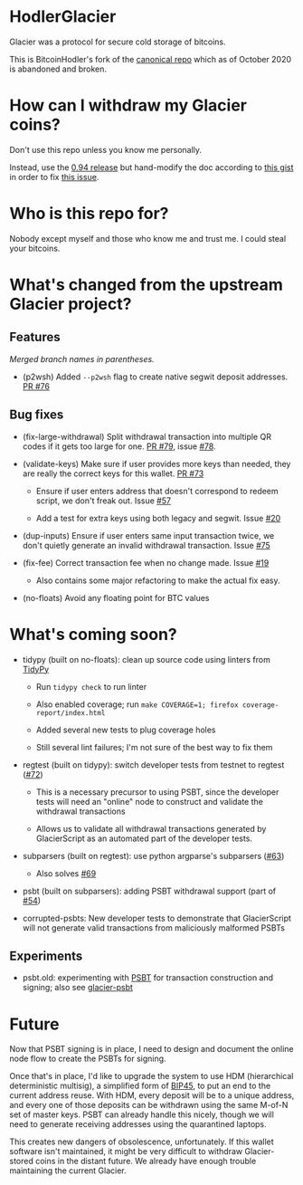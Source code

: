 # HodlerGlacier
Glacier was a protocol for secure cold storage of bitcoins.

This is BitcoinHodler's fork of the [canonical
repo](https://github.com/GlacierProtocol/GlacierProtocol) which as of
October 2020 is abandoned and broken.

# How can I withdraw my Glacier coins?

Don't use this repo unless you know me personally.

Instead, use the [0.94
release](https://github.com/GlacierProtocol/GlacierProtocol/releases)
but hand-modify the doc according to [this
gist](https://gist.github.com/bitcoinhodler/8be823fae7b46e924caa594abdde3bd0)
in order to fix [this
issue](https://github.com/GlacierProtocol/GlacierProtocol/issues/38).

# Who is this repo for?

Nobody except myself and those who know me and trust me. I could steal
your bitcoins.

# What's changed from the upstream Glacier project?

## Features

*Merged branch names in parentheses.*

* (p2wsh) Added `--p2wsh` flag to create native segwit deposit
  addresses. [PR
  #76](https://github.com/GlacierProtocol/GlacierProtocol/pull/76)

## Bug fixes

* (fix-large-withdrawal) Split withdrawal transaction into multiple QR
  codes if it gets too large for one. [PR
  #79](https://github.com/GlacierProtocol/GlacierProtocol/pull/79),
  issue
  [#78](https://github.com/GlacierProtocol/GlacierProtocol/issues/78).

* (validate-keys) Make sure if user provides more keys than needed,
  they are really the correct keys for this wallet. [PR
  #73](https://github.com/GlacierProtocol/GlacierProtocol/pull/73)

  * Ensure if user enters address that doesn't correspond to redeem
    script, we don't freak out. Issue
    [#57](https://github.com/GlacierProtocol/GlacierProtocol/issues/57)

  * Add a test for extra keys using both legacy and segwit. Issue
    [#20](https://github.com/GlacierProtocol/GlacierProtocol/issues/20)

* (dup-inputs) Ensure if user enters same input transaction twice, we
  don't quietly generate an invalid withdrawal transaction. Issue
  [#75](https://github.com/GlacierProtocol/GlacierProtocol/issues/75)

* (fix-fee) Correct transaction fee when no change made. Issue
  [#19](https://github.com/GlacierProtocol/GlacierProtocol/issues/19)

  * Also contains some major refactoring to make the actual fix easy.

* (no-floats) Avoid any floating point for BTC values

# What's coming soon?

* tidypy (built on no-floats): clean up source code using linters from
  [TidyPy](https://pypi.org/project/tidypy/)

  * Run `tidypy check` to run linter

  * Also enabled coverage; run `make COVERAGE=1; firefox
    coverage-report/index.html`

  * Added several new tests to plug coverage holes

  * Still several lint failures; I'm not sure of the best way to fix
    them

* regtest (built on tidypy): switch developer tests from testnet to
  regtest ([#72](https://github.com/GlacierProtocol/GlacierProtocol/issues/72))

  * This is a necessary precursor to using PSBT, since the developer
    tests will need an "online" node to construct and validate the
    withdrawal transactions

  * Allows us to validate all withdrawal transactions generated by
    GlacierScript as an automated part of the developer tests.

* subparsers (built on regtest): use python argparse's subparsers
  ([#63](https://github.com/GlacierProtocol/GlacierProtocol/issues/63))

  * Also solves [#69](https://github.com/GlacierProtocol/GlacierProtocol/issues/69)

* psbt (built on subparsers): adding PSBT withdrawal support (part of
  [#54](https://github.com/GlacierProtocol/GlacierProtocol/issues/54))

* corrupted-psbts: New developer tests to demonstrate that
  GlacierScript will not generate valid transactions from maliciously
  malformed PSBTs

## Experiments

* psbt.old: experimenting with
  [PSBT](https://github.com/bitcoin/bitcoin/blob/master/doc/psbt.md)
  for transaction construction and signing; also see
  [glacier-psbt](https://github.com/bitcoinhodler/glacier-psbt)

# Future

Now that PSBT signing is in place, I need to design and document the
online node flow to create the PSBTs for signing.

Once that's in place, I'd like to upgrade the system to use HDM
(hierarchical deterministic multisig), a simplified form of
[BIP45](https://github.com/bitcoin/bips/blob/master/bip-0045.mediawiki),
to put an end to the current address reuse. With HDM, every deposit
will be to a unique address, and every one of those deposits can be
withdrawn using the same M-of-N set of master keys. PSBT can already
handle this nicely, though we will need to generate receiving
addresses using the quarantined laptops.

This creates new dangers of obsolescence, unfortunately. If this
wallet software isn't maintained, it might be very difficult to
withdraw Glacier-stored coins in the distant future. We already have
enough trouble maintaining the current Glacier.
